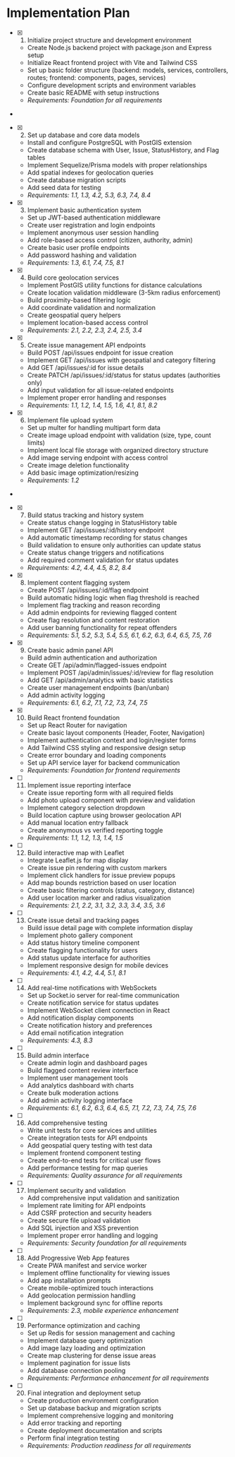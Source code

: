 # Implementation Plan

- [x] 1. Initialize project structure and development environment





  - Create Node.js backend project with package.json and Express setup
  - Initialize React frontend project with Vite and Tailwind CSS
  - Set up basic folder structure (backend: models, services, controllers, routes; frontend: components, pages, services)
  - Configure development scripts and environment variables
  - Create basic README with setup instructions
  - _Requirements: Foundation for all requirements_
-

- [x] 2. Set up database and core data models









  - Install and configure PostgreSQL with PostGIS extension
  - Create database schema with User, Issue, StatusHistory, and Flag tables
  - Implement Sequelize/Prisma models with proper relationships
  - Add spatial indexes for geolocation queries
  - Create database migration scripts
  - Add seed data for testing
  - _Requirements: 1.1, 1.3, 4.2, 5.3, 6.3, 7.4, 8.4_

- [x] 3. Implement basic authentication system





  - Set up JWT-based authentication middleware
  - Create user registration and login endpoints
  - Implement anonymous user session handling
  - Add role-based access control (citizen, authority, admin)
  - Create basic user profile endpoints
  - Add password hashing and validation
  - _Requirements: 1.3, 6.1, 7.4, 7.5, 8.1_

- [x] 4. Build core geolocation services





  - Implement PostGIS utility functions for distance calculations
  - Create location validation middleware (3-5km radius enforcement)
  - Build proximity-based filtering logic
  - Add coordinate validation and normalization
  - Create geospatial query helpers
  - Implement location-based access control
  - _Requirements: 2.1, 2.2, 2.3, 2.4, 2.5, 3.4_

- [x] 5. Create issue management API endpoints





  - Build POST /api/issues endpoint for issue creation
  - Implement GET /api/issues with geospatial and category filtering
  - Add GET /api/issues/:id for issue details
  - Create PATCH /api/issues/:id/status for status updates (authorities only)
  - Add input validation for all issue-related endpoints
  - Implement proper error handling and responses
  - _Requirements: 1.1, 1.2, 1.4, 1.5, 1.6, 4.1, 8.1, 8.2_


- [x] 6. Implement file upload system




  - Set up multer for handling multipart form data
  - Create image upload endpoint with validation (size, type, count limits)
  - Implement local file storage with organized directory structure
  - Add image serving endpoint with access control
  - Create image deletion functionality
  - Add basic image optimization/resizing
  - _Requirements: 1.2_
-

- [x] 7. Build status tracking and history system




  - Create status change logging in StatusHistory table
  - Implement GET /api/issues/:id/history endpoint
  - Add automatic timestamp recording for status changes
  - Build validation to ensure only authorities can update status
  - Create status change triggers and notifications
  - Add required comment validation for status updates
  - _Requirements: 4.2, 4.4, 4.5, 8.2, 8.4_

- [x] 8. Implement content flagging system





  - Create POST /api/issues/:id/flag endpoint
  - Build automatic hiding logic when flag threshold is reached
  - Implement flag tracking and reason recording
  - Add admin endpoints for reviewing flagged content
  - Create flag resolution and content restoration
  - Add user banning functionality for repeat offenders
  - _Requirements: 5.1, 5.2, 5.3, 5.4, 5.5, 6.1, 6.2, 6.3, 6.4, 6.5, 7.5, 7.6_

- [x] 9. Create basic admin panel API




  - Build admin authentication and authorization
  - Create GET /api/admin/flagged-issues endpoint
  - Implement POST /api/admin/issues/:id/review for flag resolution
  - Add GET /api/admin/analytics with basic statistics
  - Create user management endpoints (ban/unban)
  - Add admin activity logging
  - _Requirements: 6.1, 6.2, 7.1, 7.2, 7.3, 7.4, 7.5_

- [x] 10. Build React frontend foundation





  - Set up React Router for navigation
  - Create basic layout components (Header, Footer, Navigation)
  - Implement authentication context and login/register forms
  - Add Tailwind CSS styling and responsive design setup
  - Create error boundary and loading components
  - Set up API service layer for backend communication
  - _Requirements: Foundation for frontend requirements_

- [ ] 11. Implement issue reporting interface







  - Create issue reporting form with all required fields
  - Add photo upload component with preview and validation
  - Implement category selection dropdown
  - Build location capture using browser geolocation API
  - Add manual location entry fallback
  - Create anonymous vs verified reporting toggle
  - _Requirements: 1.1, 1.2, 1.3, 1.4, 1.5_

- [ ] 12. Build interactive map with Leaflet
  - Integrate Leaflet.js for map display
  - Create issue pin rendering with custom markers
  - Implement click handlers for issue preview popups
  - Add map bounds restriction based on user location
  - Create basic filtering controls (status, category, distance)
  - Add user location marker and radius visualization
  - _Requirements: 2.1, 2.2, 3.1, 3.2, 3.3, 3.4, 3.5, 3.6_

- [ ] 13. Create issue detail and tracking pages
  - Build issue detail page with complete information display
  - Implement photo gallery component
  - Add status history timeline component
  - Create flagging functionality for users
  - Add status update interface for authorities
  - Implement responsive design for mobile devices
  - _Requirements: 4.1, 4.2, 4.4, 5.1, 8.1_

- [ ] 14. Add real-time notifications with WebSockets
  - Set up Socket.io server for real-time communication
  - Create notification service for status updates
  - Implement WebSocket client connection in React
  - Add notification display components
  - Create notification history and preferences
  - Add email notification integration
  - _Requirements: 4.3, 8.3_

- [ ] 15. Build admin interface
  - Create admin login and dashboard pages
  - Build flagged content review interface
  - Implement user management tools
  - Add analytics dashboard with charts
  - Create bulk moderation actions
  - Add admin activity logging interface
  - _Requirements: 6.1, 6.2, 6.3, 6.4, 6.5, 7.1, 7.2, 7.3, 7.4, 7.5, 7.6_

- [ ] 16. Add comprehensive testing
  - Write unit tests for core services and utilities
  - Create integration tests for API endpoints
  - Add geospatial query testing with test data
  - Implement frontend component testing
  - Create end-to-end tests for critical user flows
  - Add performance testing for map queries
  - _Requirements: Quality assurance for all requirements_

- [ ] 17. Implement security and validation
  - Add comprehensive input validation and sanitization
  - Implement rate limiting for API endpoints
  - Add CSRF protection and security headers
  - Create secure file upload validation
  - Add SQL injection and XSS prevention
  - Implement proper error handling and logging
  - _Requirements: Security foundation for all requirements_

- [ ] 18. Add Progressive Web App features
  - Create PWA manifest and service worker
  - Implement offline functionality for viewing issues
  - Add app installation prompts
  - Create mobile-optimized touch interactions
  - Add geolocation permission handling
  - Implement background sync for offline reports
  - _Requirements: 2.3, mobile experience enhancement_

- [ ] 19. Performance optimization and caching
  - Set up Redis for session management and caching
  - Implement database query optimization
  - Add image lazy loading and optimization
  - Create map clustering for dense issue areas
  - Implement pagination for issue lists
  - Add database connection pooling
  - _Requirements: Performance enhancement for all requirements_

- [ ] 20. Final integration and deployment setup
  - Create production environment configuration
  - Set up database backup and migration scripts
  - Implement comprehensive logging and monitoring
  - Add error tracking and reporting
  - Create deployment documentation and scripts
  - Perform final integration testing
  - _Requirements: Production readiness for all requirements_